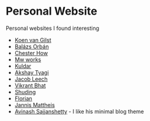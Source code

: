 # Personal Website

Personal websites I found interesting

- [Koen van Gilst](https://koenvangilst.nl/)
- [Balázs Orbán](https://balazsorban.com/)
- [Chester How](https://chester.how/)
- [Mw works](https://mw.works/)
- [Kuldar](https://dau1oi2ms0imm.cloudfront.net/2023-09-06-kuldar.html)
- [Akshay Tyagi](https://akashtyagi.com/)
- [Jacob Leech](https://jacobleech.com/)
- [Vikrant Bhat](https://vikrantbhat.com/hire-me)
- [Shuding](https://shud.in/)
- [Florian](https://flo-bit.dev/)
- [Jannis Mattheis](https://jmattheis.de/)
- [Avinash Sajjanshetty](https://avi.im/) - I like his minimal blog theme
